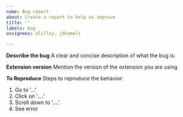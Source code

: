 ```yaml
---
name: Bug report
about: Create a report to help us improve
title: ''
labels: bug
assignees: dlilley, jdhameli

---
```


**Describe the bug**
A clear and concise description of what the bug is.

**Extension version**
Mention the version of the extension you are using

**To Reproduce**
Steps to reproduce the behavior:
1. Go to '...'
2. Click on '....'
3. Scroll down to '....'
4. See error
